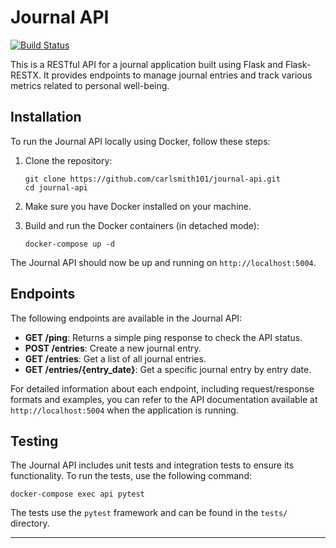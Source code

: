 # Journal API

[![Build Status](https://img.shields.io/github/workflow/status/carlsmith101/journal-api/CI)](https://github.com/carlsmith101/journal-api/actions/workflows/ci.yml)

This is a RESTful API for a journal application built using Flask and Flask-RESTX. It provides endpoints to manage journal entries and track various metrics related to personal well-being.

## Installation

To run the Journal API locally using Docker, follow these steps:

1. Clone the repository:
   ```
   git clone https://github.com/carlsmith101/journal-api.git
   cd journal-api
   ```

2. Make sure you have Docker installed on your machine.

3. Build and run the Docker containers (in detached mode):
   ```
   docker-compose up -d
   ```

The Journal API should now be up and running on `http://localhost:5004`.

## Endpoints

The following endpoints are available in the Journal API:

- **GET /ping**: Returns a simple ping response to check the API status.
- **POST /entries**: Create a new journal entry.
- **GET /entries**: Get a list of all journal entries.
- **GET /entries/{entry_date}**: Get a specific journal entry by entry date.

For detailed information about each endpoint, including request/response formats and examples, you can refer to the API documentation available at `http://localhost:5004` when the application is running.

## Testing

The Journal API includes unit tests and integration tests to ensure its functionality. To run the tests, use the following command:

```
docker-compose exec api pytest
```

The tests use the `pytest` framework and can be found in the `tests/` directory.

---
